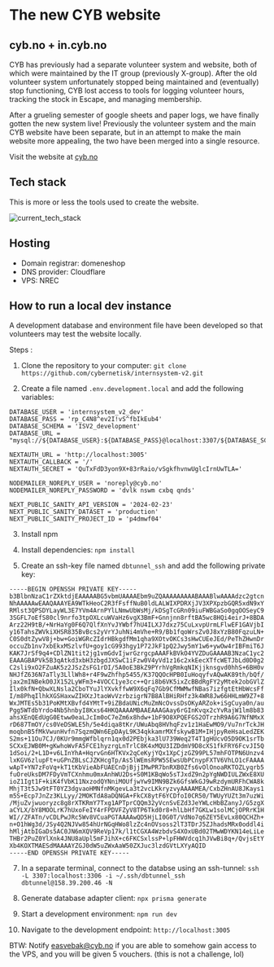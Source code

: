 
# The new CYB website

## cyb.no + in.cyb.no

CYB has previously had a separate volunteer system and website, both of which were maintained by the IT group (previously X-group). After the old volunteer system unfortunately stopped being maintained and (eventually) stop functioning, CYB lost access to tools for logging volunteer hours, tracking the stock in Escape, and managing membership. 

After a grueling semester of google sheets and paper logs, we have finally gotten the new system live! Previously the volunteer system and the main CYB website have been separate, but in an attempt to make the main website more appealing, the two have been merged into a single resource.

Visit the website at [cyb.no](https://cyb.no)

## Tech stack

This is more or less the tools used to create the website.

![current_tech_stack](https://github.com/user-attachments/assets/6ecb70d6-a299-4496-ae63-2572730de77d)

## Hosting

* Domain registrar: domeneshop
* DNS provider: Cloudflare
* VPS: NREC

## How to run a local dev instance

A development database and environment file have been developed so that volunteers may test the website locally.

Steps :
1. Clone the repository to your computer: `git clone https://github.com/cybernetisk/internsystem-v2.git`

2. Create a file named `.env.development.local` and add the following variables:

```.env.development.local
DATABASE_USER = 'internsystem_v2_dev'
DATABASE_PASS = 'rp_C4N8^ev2I!vS^fbIkEub4'
DATABASE_SCHEMA = 'ISV2_development'
DATABASE_URL = "mysql://${DATABASE_USER}:${DATABASE_PASS}@localhost:3307/${DATABASE_SCHEMA}"

NEXTAUTH_URL = 'http://localhost:3005'
NEXTAUTH_CALLBACK = '/'
NEXTAUTH_SECRET = 'QuTxFdD3yon9X+83rRaio/vSgkfhvnwUglcIrnUwTLA='

NODEMAILER_NOREPLY_USER = 'noreply@cyb.no'
NODEMAILER_NOREPLY_PASSWORD = 'dvlk nswm cxbq qnds'

NEXT_PUBLIC_SANITY_API_VERSION = '2024-02-23'
NEXT_PUBLIC_SANITY_DATASET = 'production'
NEXT_PUBLIC_SANITY_PROJECT_ID = 'p4dmwf04'
```

3. Install npm

4. Install dependencies: `npm install`

5. Create an ssh-key file named `dbtunnel_ssh` and add the following private key:

```
-----BEGIN OPENSSH PRIVATE KEY-----
b3BlbnNzaC1rZXktdjEAAAAABG5vbmUAAAAEbm9uZQAAAAAAAAABAAABlwAAAAdzc2gtcn
NhAAAAAwEAAQAAAYEA9WTkHeoC2R3fFsffNuB0ldLALWIXPDRXjJV3XPXpzbGQR5xdN9xY
RMlst3QPSDYLayWL3E7YVm4ArnPYlLNmwUbWsMj/kDSgTcGRn09iuFWBGaSo0gqOOSeyC9
3SGFL7oEfS80cl9nrfo3tpOXLcuWVaHz6vgX3BmF+Gnnjnn8rftBA5wc8HQi4eirJ+8BDA
Arz22H9tB/+NrHaYg0F6Q7QlfXnYvJYWbf7hU4ILXJ7dxz75CuLxvpUrmLFlwEF1GAVjbI
y16TahsZWVkiXHSR835BvBcs2yVrYJuhNi4mVhe+R9/Bb1fqoWrsZv0J8xYzB80FqzuLN+
C0S0dtZywV8j+bw+GoiWGRcZIdrHBkgdfMm1qha9XOtvOKCs3sHwCUEeJEd/PeThZHwnDr
occuZb1nv7xbEkxMSzlvfU+goy1cG993hgy1P72JkF1pQ2Jwy5mY1w6+ywOw4rIBFmiT6J
KAK7JrSf9q4+CDlZN1tit2jg1vmGdvIjwrGzrgcpAAAFkBVkO4YVZDuGAAAAB3NzaC1yc2
EAAAGBAPVk5B3qAtkd3xbH3zbgdJXSwC1iFzw0V4yVd1z16c2xkEecXTfcWETJbLd0D0g2
C2sli9xO2FZuAK5z2JSzZsFG1rDI/5A0oE3BkZ9PYrhVgRmkqNIKjjknsgvd0hhS+6BH0v
NHJfZ636N7aTly3LllWh8+r4F9wZhfhp5455/K37QQOcHPB0IuHoqyfvAQwAK89th/bQf/
jax2mINBekO0JX152LyWFm3+4VOCC1ye3cc++Qri8b6VK5ixZcBBdRgFY2yMtek2obGVlZ
Ilx0kfN+QbwXLNsla2CboTYuJlYXvkffwW9X6qFq7Gb9CfMWMwfNBas7izfgtEtHbWcsFf
I/m8PhqIlhkXGSHaxwZIHXzJtaoWvVzrbzigrN7B8AlBHiRHfz3k4WR8Jw66HHLmW9Z7+8
WxJMTEs5b31PoKMtXBvfd4YMtT+9iZBdaUNicMuZmNcOvssDsOKyARZok+iSgCuya0n/au
Pgg5WTdbYrdo4Nb5hnbyI8Kxs64HKQAAAAMBAAEAAAGAay6rGInKvqx2cYvRajW1lm8b83
ahsXEnQEdUgG0Etww0eaLJcIm0oC7eZm6x8hdw+1bF9O8XPQEFGS2OTrzhR9A6G7NfNMxX
rD687TmOY/cs0VeDSWLE5h/5e4diqa8tKr/UWuAbq8HVhqFzv1z1HaEwMO9/Vu7nrTckJH
moqbnB5fMkVwunHvfn7SqzmQWn6EpDAyL9K34qkkamrMXfskywB1M+IHjpyReHsaLedZEK
S2ms+11Ou7CJ/0KUr9mmgWfblqrn1qx0d2PEbjka3lU739Weq2T4T1gHUcvO5D9OK1srTb
SCXxEJWB0M+gKwhoWvFA5FCE1hyzrgLnTrlC8K4xMQU3IZDdmV9D8cXS1fkFRY6FcvJI5Q
1dSoi/2+L1D+v6LInYhA+HqrvGn6HTKVx2qCeKyjYQx1XpCjzGZ99PL57mhFOTPN6Unzv4
lxKGV6zlupFt+uGPnZBLsCJZKHcgTp/As5lWEmsRPW5SEwsUbPCnypFXTV6VhLO1cFAAAA
wApT+YN7zFoVq+kT1tKbVieAbFUAECnDjBjjIMwPR7bnRXB0Zfs6vOlOnoaRKTOZLyqrb5
fuOreUksDM7FDyVmTCXnhmu0mxAnhWU2Ds+S0M1KBqWo5sTJxdZ9n2pYgNWDIULZWxE8XU
ioZ1Igt1F+kiK4fVbK11NxzodQYNniMOUfjwYw9IMN9BZk6GfsWkGJ9wRzdymURFhCWA8k
MhjT3t5Jw9tFT0YZ3dgvaoHMNfnMKgevLa3t2vcLKkryzvyAAAAMEA/CxbZHnAU8JKays1
m5S+Ecp7JnZz3KLLyy/2MOKTdA8aDQNGA+FkCX8ytF6YCDfoI0CR50/TWUyYUZt3m7uzWi
/MjuZvjwuoryzc8g8rXTKRmY7Txg1APTprCQQm32yVcnSvEZd3JeYWLcHbBZanyJ/G5zgX
aCYLX/bY8MOOLrK7hUxoFeIY4rFPDVFZyV8TP6Tkd0r8+hlLbHf7GKLw1solMCjOPRrK1H
WI//ZFATn/vCDLPwJRc5Wv8VCuaPGTAAAAwQD5HjLI0G0T/VdNo7q6ZEY5EvLx80QCHZh+
n+O1hWg3d/JSy4Q2NJVw854hUrNGqHWo8lzZc4nOVsoss2lT3TDrJ5ZJhadsMRx0oddl4i
hMljAtbIGaDs5AC0JN6mXQV9ReVp17k/l1tCGXA4WzbdvS4XOxUBd02TMwWDYKN14eLiLe
THBr2PuZ0YlXnk4JNU8aUpl5mFJihX+c6FKCSxlssP+lpFHWVdcq1hJVwBi8q+/QvjsEtY
Xb4KOXTMAESdMAAAAYZGJ0dW5uZWxAaW50ZXJuc3lzdGVtLXYyAQID
-----END OPENSSH PRIVATE KEY-----
```

7. In a separate terminal, connect to the databse using an ssh-tunnel: `ssh -L 3307:localhost:3306 -i ~/.ssh/dbtunnel_ssh dbtunnel@158.39.200.46 -N`

8. Generate database adapter client: `npx prisma generate`

9. Start a development environment: `npm run dev`

10. Navigate to the development endpoint: `http://localhost:3005`

BTW: Notify easvebak@cyb.no if you are able to somehow gain access to the VPS, and you will be given 5 vouchers. (this is not a challenge, lol)

